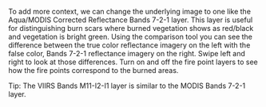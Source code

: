 To add more context, we can change the underlying image to one like the Aqua/MODIS Corrected Reflectance Bands 7-2-1 layer. This layer is useful for distinguishing burn scars where burned vegetation shows as red/black and vegetation is bright green. Using the comparison tool you can see the difference between the true color reflectance imagery on the left with the false color, Bands 7-2-1 reflectance imagery on the right. Swipe left and right to look at those differences. Turn on and off the fire point layers to see how the fire points correspond to the burned areas.

Tip: The VIIRS Bands M11-I2-I1 layer is similar to the MODIS Bands 7-2-1 layer.
